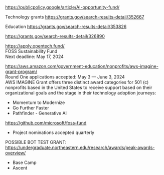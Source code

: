 https://publicpolicy.google/article/AI-opportunity-fund/ 

Technology grants
https://grants.gov/search-results-detail/352667

Education
https://grants.gov/search-results-detail/353826

https://grants.gov/search-results-detail/326890

https://apply.opentech.fund/    
FOSS Sustainability Fund     
Next deadline: May 17, 2024

https://aws.amazon.com/government-education/nonprofits/aws-imagine-grant-program/     
Round One applications accepted: May 3 — June 3, 2024     
AWS IMAGINE Grant offers three distinct award categories for 501 (c) nonprofits based in the United States to receive support based on their organizational goals and the stage in their technology adoption journeys:
- Momentum to Modernize
- Go Further Faster
- Pathfinder - Generative AI

https://github.com/microsoft/foss-fund
- Project nominations accepted quarterly

POSSIBLE BOT TEST GRANT: https://undergraduate.northeastern.edu/research/awards/peak-awards-overview/
- Base Camp
- Ascent

